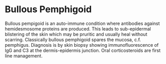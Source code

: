 # Bullous Pemphigoid
Bullous pempigoid is an auto-immune condition where antibodies against hemidesmosome proteins are produced. This leads to sub-epidermal blistering of the skin which may be pruritic and usually heal without scarring. Classically bullous pemphigoid spares the mucosa, c.f. pemphigus. Diagnosis is by skin biopsy showing immunofluorescence of IgG and C3 at the dermis-epidermis junction. Oral corticosteroids are first line management.

<!-- {BearID:CFD6B0AD-CA55-4281-AC0A-5177D1A4C309-1211-00000BECFB3EE31D} -->
